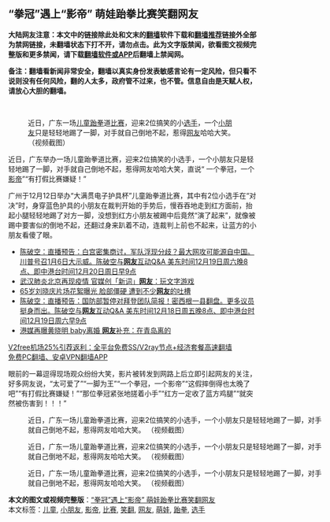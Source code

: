  <h2>“拳冠”遇上“影帝” 萌娃跆拳比赛笑翻网友</h2> <p class="notice"><b>大陆网友注意：本文中的链接除此处和文末的<a href="https://github.com/bannedbook/fanqiang" >翻墙</a>软件下载和<a href="https://github.com/killgcd/justmysocks/blob/master/README.md">翻墙推荐</a>链接外全部为禁网链接，未翻墙状态下打不开，请勿点击。此为文字版禁闻，欲看图文视频完整版和更多禁闻，请下载<a href="https://github.com/bannedbook/fanqiang">翻墙软件或APP</a>后翻墙上禁闻网。</p><p>备注：翻墙看新闻非常安全，翻墙以真实身份发表敏感言论有一定风险，但只看不说则没有任何风险，翻的人太多，政府管不过来，也不管。信息自由是天赋人权，请放心大胆的翻墙。</b></p>  <div class="entry"> <br /> <figure><figcaption class="wp-caption-text">近日，广东一场<a href="https://www.bannedbook.org/bnews/tag/%E5%84%BF%E7%AB%A5/" class="st_tag internal_tag" rel="tag" title="标签 儿童 下的日志">儿童</a><a href="https://www.bannedbook.org/bnews/tag/%E8%B7%86%E6%8B%B3/" class="st_tag internal_tag" rel="tag" title="标签 跆拳 下的日志">跆拳</a>道<a href="https://www.bannedbook.org/bnews/tag/%E6%AF%94%E8%B5%9B/" class="st_tag internal_tag" rel="tag" title="标签 比赛 下的日志">比赛</a>，迎来2位搞笑的小<a href="https://www.bannedbook.org/bnews/tag/%E9%80%89%E6%89%8B/" class="st_tag internal_tag" rel="tag" title="标签 选手 下的日志">选手</a>，一个<a href="https://www.bannedbook.org/bnews/tag/%E5%B0%8F%E6%9C%8B%E5%8F%8B/" class="st_tag internal_tag" rel="tag" title="标签 小朋友 下的日志">小朋友</a>只是轻轻地踢了一脚，对手就自己倒地不起，惹得<a href="https://www.bannedbook.org/bnews/tag/%e7%bd%91%e5%8f%8b/" class="st_tag internal_tag" rel="tag" title="标签 网友 下的日志">网友</a>哈哈大笑。 （视频截图）</figcaption></figure> <p>近日，广东举办一场儿童跆拳道比赛，迎来2位搞笑的小选手，一个小朋友只是轻轻地踢了一脚，对手就自己倒地不起，惹得网友哈哈大笑，直说“ 一个拳冠，一个<a href="https://www.bannedbook.org/bnews/tag/%e5%bd%b1%e5%b8%9d/" class="st_tag internal_tag" rel="tag" title="标签 影帝 下的日志">影帝</a>”“有打假比赛嫌疑！”</p> <p>广州于12月12日举办“大满贯电子护具杯”儿童跆拳道比赛，其中有2位小选手在“对决”时，身穿蓝色护具的小朋友在裁判开始的手势后，慢吞吞地走到红方面前，抬起小腿轻轻地踢了对方一脚，没想到红方小朋友被踢中后竟然“演了起来”，就像被踢中要害似的倒地不起，还翻过身来趴着不动，连裁判上前也不起来，让蓝方的小朋友看傻了眼。</p>  <ul class='op-related-articles' title='相关阅读'> <li><a href='https://www.bannedbook.org/bnews/cbnews/20201220/1451300.html' target='_blank'>陈破空：直播预告：白宫密集商讨，军队浮现分歧？最大网攻可能源自中国。川普号召1月6日大示威。陈破空与<b>网友</b>互动Q&amp;A 美东时间12月19日周六晚8点、即中港台时间12月20日周日早9点</a></li> <li><a href='https://www.bannedbook.org/bnews/cnnews/20201219/1450938.html' target='_blank'>武汉肺炎北京再现疫情 官媒创「新词」<b>网友</b>：玩文字游戏</a></li> <li><a href='https://www.bannedbook.org/bnews/yule/20201219/1450848.html' target='_blank'>65岁刘晓庆片场花絮曝光 脸部僵硬 遭到不少<b>网友</b>的吐槽</a></li> <li><a href='https://www.bannedbook.org/bnews/cbnews/20201219/1450706.html' target='_blank'>陈破空：直播预告：国防部暂停对拜登团队简报！密西根一县翻盘。更多议员挺身而出。陈破空与<b>网友</b>互动Q&amp;A 美东时间12月18日周五晚8点、即中港台时间12月19日周六早9点</a></li> <li><a href='https://www.bannedbook.org/bnews/yule/20201219/1450606.html' target='_blank'>港媒再曝黄晓明 baby离婚 <b>网友</b>补充：在青岛离的</a></li> </ul> <p class="texttj"> <a href="https://github.com/bannedbook/fanqiang/wiki/V2ray%E6%9C%BA%E5%9C%BA" target="_blank">V2free机场25%引荐返利：全平台免费SS/V2ray节点+经济套餐高速翻墙</a><br/> <a href="https://github.com/bannedbook/fanqiang/wiki/%E7%A6%81%E9%97%BB%E7%BD%91%E5%AE%89%E5%8D%93%E7%BF%BB%E5%A2%99%E6%96%B0%E9%97%BBAPP" target="_blank">免费PC翻墙、安卓VPN翻墙APP</a></p><p>眼前的一幕逗得现场观众纷纷大笑，影片被转发到网路上后立即引起网友的关注，好多网友说，“太可爱了”“一脚为王”“一个拳冠，一个影帝”“这假摔倒得也太晚了吧”“有打假比赛嫌疑！”“那位拳冠紧张地搓着小手”“红方一定收了蓝方鸡腿”“就突然被伤害到！！！”</p> <figure style="width: 600px" class="wp-caption alignnone"><figcaption class="wp-caption-text">近日，广东一场儿童跆拳道比赛，迎来2位搞笑的小选手，一个小朋友只是轻轻地踢了一脚，对手就自己倒地不起，惹得网友哈哈大笑。 （视频截图） </figcaption></figure> <figure style="width: 600px" class="wp-caption alignnone"><figcaption class="wp-caption-text">近日，广东一场儿童跆拳道比赛，迎来2位搞笑的小选手，一个小朋友只是轻轻地踢了一脚，对手就自己倒地不起，惹得网友哈哈大笑。 （视频截图） </figcaption></figure> <figure style="width: 600px" class="wp-caption alignnone"><figcaption class="wp-caption-text">近日，广东一场儿童跆拳道比赛，迎来2位搞笑的小选手，一个小朋友只是轻轻地踢了一脚，对手就自己倒地不起，惹得网友哈哈大笑。 （视频截图）</figcaption></figure> </p> <a name='sharetosocial'></a>       <div><b>本文的图文或视频完整版</b>：<a href='https://www.bannedbook.org/bnews/comments/20201220/1451748.html'>“拳冠”遇上“影帝” 萌娃跆拳比赛笑翻网友</a></div>  </div><!--END ENTRY--> <div class="postfooter"> <div>本文标签：<a href="https://www.bannedbook.org/bnews/tag/%E5%84%BF%E7%AB%A5/" rel="tag">儿童</a>, <a href="https://www.bannedbook.org/bnews/tag/%E5%B0%8F%E6%9C%8B%E5%8F%8B/" rel="tag">小朋友</a>, <a href="https://www.bannedbook.org/bnews/tag/%e5%bd%b1%e5%b8%9d/" rel="tag">影帝</a>, <a href="https://www.bannedbook.org/bnews/tag/%E6%AF%94%E8%B5%9B/" rel="tag">比赛</a>, <a href="https://www.bannedbook.org/bnews/tag/%e7%ac%91%e7%bf%bb/" rel="tag">笑翻</a>, <a href="https://www.bannedbook.org/bnews/tag/%e7%bd%91%e5%8f%8b/" rel="tag">网友</a>, <a href="https://www.bannedbook.org/bnews/tag/%e8%90%8c%e5%a8%83/" rel="tag">萌娃</a>, <a href="https://www.bannedbook.org/bnews/tag/%E8%B7%86%E6%8B%B3/" rel="tag">跆拳</a>, <a href="https://www.bannedbook.org/bnews/tag/%E9%80%89%E6%89%8B/" rel="tag">选手</a></div>  </div><!--END POSTFOOTER--> 